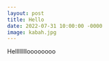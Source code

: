 ```yaml
---
layout: post
title: Hello
date: 2022-07-31 10:00:00 -0000
image: kabah.jpg
---
```


Helllllllloooooooo
